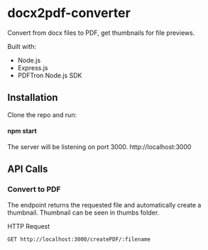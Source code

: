 # docx2pdf-converter
Convert from docx files to PDF, get thumbnails for file previews.

Built with:
* Node.js 
* Express.js 
* PDFTron Node.js SDK
 
## Installation
Clone the repo and run:

####   npm start

The server will be listening on port 3000. http://localhost:3000
## API Calls

### Convert to PDF
The endpoint returns the requested file and automatically create a thumbnail. Thumbnail can be seen in thumbs folder.

HTTP Request 

 `GET http://localhost:3000/createPDF/:filename`
